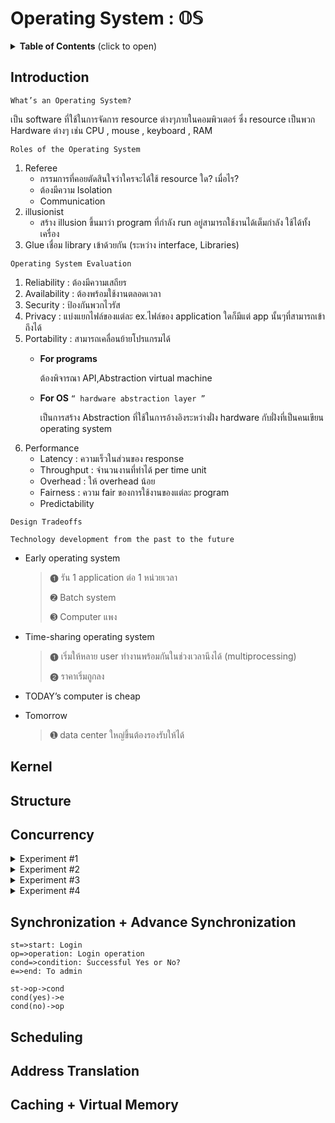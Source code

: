 # Operating System : 𝕆𝕊
<details>
<summary><b>Table of Contents</b> (click to open)</summary>
<!-- MarkdownTOC -->
    
1. [Introduction](#Introduction)
2. [Kernel](#Kernel)
3. [Structure](#Structure)
4. [Concurrency](#Concurrency)
5. [Synchronization + Advance Synchronization](#synchronization--advance-synchronization)
6. [Scheduling](#Scheduling)
7. [Address Translation](#address-translation)  
8. [Caching + Virtual Memory](#caching--virtual-memory)

<!-- /MarkdownTOC -->
</details>

## Introduction

```
What’s an Operating System?
```

เป็น software ที่ใช้ในการจัดการ resource ต่างๆภายในคอมพิวเตอร์ ซึ่ง resource เป็นพวก Hardware ต่างๆ เช่น CPU , mouse , keyboard , RAM

```
Roles of the Operating System
```

1. Referee
    - กรรมการที่คอยตัดสินใจว่าใครจะได้ใช้ resource ใด? เมื่อไร?
    - ต้องมีความ Isolation
    - Communication
2. illusionist
    - สร้าง illusion ขึ้นมาว่า program ที่กำลัง run อยู่สามารถใช้งานได้เต็มกำลัง ใช้ได้ทั้งเครื่อง
3. Glue เชื่อม library เข้าด้วยกัน (ระหว่าง interface, Libraries)

```
Operating System Evaluation
```

1.	Reliability : ต้องมีความเสถียร
2.	Availability : ต้องพร้อมใช้งานตลอดเวลา
3.	Security : ป้องกันพวกไวรัส
4.	Privacy : แบ่งแยกไฟล์ของแต่ละ ex.ไฟล์ของ application ใดก็มีแต่ app นั้นๆที่สามารถเข้าถึงได้
5.	Portability : สามารถเคลื่อนย้ายโปรแกรมได้
    - **For programs**
    
       ต้องพิจารณา API,Abstraction virtual machine
       
    - **For OS**    ``` “ hardware abstraction layer ” ```
    
       เป็นการสร้าง Abstraction ที่ใช้ในการอ้างอิงระหว่างฝั่ง hardware กับฝั่งที่เป็นคนเขียน operating system
6.	Performance
    - Latency : ความเร็วในส่วนของ response
    - Throughput : จำนวนงานที่ทำได้ per time unit
    - Overhead : ให้ overhead น้อย
    - Fairness : ความ fair ของการใช้งานของแต่ละ program
    - Predictability

```
Design Tradeoffs
```

```
Technology development from the past to the future
```

- Early operating system
    > ➊ รัน 1 application ต่อ 1 หน่วยเวลา
    > 
    > ➋ Batch system
    > 
    > ➌ Computer แพง

- Time-sharing operating system
    > ➊ เริ่มให้หลาย user ทำงานพร้อมกันในช่วงเวลานึงได้ (multiprocessing)
    >
    > ➋ ราคาเริ่มถูกลง

- TODAY’s computer is cheap

- Tomorrow
    > ➊ data center ใหญ่ขึ้นต้องรองรับให้ได้

## Kernel

## Structure

## Concurrency

<details>
<summary>Experiment #1</summary>

```C#
// simple thread - test order
using System;
using System.Threading;

namespace Lab_OS_Concurrency
{
    class Program
    {
        static void TestThread1()
        {
            for(int i = 0; i < 100; i++)
                Console.WriteLine("Thread# 1 i = {0}",i);
        }
        static void TestThread2()
        {
            for(int i = 0; i < 100; i++)
                Console.WriteLine("Thread# 2 i = {0}",i);
        }
        static void Main(string[] args)
        {
            Thread th1 = new Thread(TestThread1);
            Thread th2 = new Thread(TestThread2);
            th1.Start();
            th2.Start();
        }
    }
}
```
</details>


<details>
<summary>Experiment #2</summary>

```C#
// test resource sharing
using System;
using System.Threading;

namespace Lab_OS_Concurrency01
{
    class Program
    {
        static int resource = 10000;
        static void TestThread1()
        {
            Console.WriteLine("Thread# 1 i = {0}",resource);
        }
        static void TestThread2()
        {
            Console.WriteLine("Thread# 2 i = {0}",resource);
        }
        static void Main(string[] args)
        {
            Thread th1 = new Thread(TestThread1);
            Thread th2 = new Thread(TestThread2);
            th1.Start();
            th2.Start();
        }
    }
}
```
</details>


<details>
<summary>Experiment #3</summary>

```C#
// test pause a thread
using System;
using System.Threading;

namespace Lab_OS_Concurrency02
{
    class Program
    {
        static int resource = 10000;
        static void TestThread1()
        {
            resource = 55555;
        }
        static void Main(string[] args)
        {
            Thread th1 = new Thread(TestThread1);
            th1.Start();
            //Thread.Sleep(10);
            Console.WriteLine("resource = {0}",resource);
        }
    }
}
```
    

```C#
// test pause 2
using System;
using System.Threading;

namespace Lab_OS_Concurrency01
{
    class Program
    {
        static int resource = 10000;
        static void TestThread1()
        {
            for(int i = 0; i < 45555; i++)
            {
                resource++;
                Console.Write(".");
            }
        }
        static void Main(string[] args)
        {
            Thread th1 = new Thread(TestThread1);
            th1.Start();
            Thread.Sleep(10);
            Console.WriteLine("resource = {0}",resource);
        }
    }
}
```
    
</details>


<details>
<summary>Experiment #4</summary>

```C#
// test pause 2
using System;
using System.Threading;

namespace Lab_OS_Concurrency01
{
    class Program
    {
        static int resource = 10000;
        static void TestThread1()
        {
            for(int i = 0; i < 45555; i++)
            {
                resource++;
                Console.Write(".");
            }
        }
        static void Main(string[] args)
        {
            Thread th1 = new Thread(TestThread1);
            th1.Start();
            //Thread.Sleep(10);
            th1.Join();
            Console.WriteLine("resource = {0}",resource);
        }
    }
}
```
</details>
    
## Synchronization + Advance Synchronization

```flow
st=>start: Login
op=>operation: Login operation
cond=>condition: Successful Yes or No?
e=>end: To admin

st->op->cond
cond(yes)->e
cond(no)->op
```
    
## Scheduling

## Address Translation

## Caching + Virtual Memory
